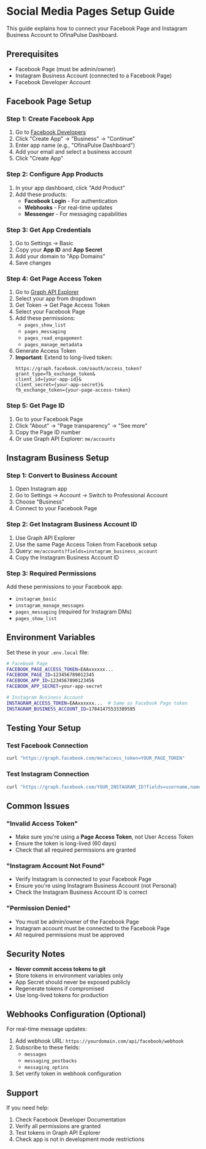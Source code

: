 # Social Media Pages Setup Guide

This guide explains how to connect your Facebook Page and Instagram Business Account to OfinaPulse Dashboard.

## Prerequisites

- Facebook Page (must be admin/owner)
- Instagram Business Account (connected to a Facebook Page)
- Facebook Developer Account

## Facebook Page Setup

### Step 1: Create Facebook App
1. Go to [Facebook Developers](https://developers.facebook.com/apps)
2. Click "Create App" → "Business" → "Continue"
3. Enter app name (e.g., "OfinaPulse Dashboard")
4. Add your email and select a business account
5. Click "Create App"

### Step 2: Configure App Products
1. In your app dashboard, click "Add Product"
2. Add these products:
   - **Facebook Login** - For authentication
   - **Webhooks** - For real-time updates
   - **Messenger** - For messaging capabilities

### Step 3: Get App Credentials
1. Go to Settings → Basic
2. Copy your **App ID** and **App Secret**
3. Add your domain to "App Domains"
4. Save changes

### Step 4: Get Page Access Token
1. Go to [Graph API Explorer](https://developers.facebook.com/tools/explorer)
2. Select your app from dropdown
3. Get Token → Get Page Access Token
4. Select your Facebook Page
5. Add these permissions:
   - `pages_show_list`
   - `pages_messaging`
   - `pages_read_engagement`
   - `pages_manage_metadata`
6. Generate Access Token
7. **Important**: Extend to long-lived token:
   ```
   https://graph.facebook.com/oauth/access_token?
   grant_type=fb_exchange_token&
   client_id={your-app-id}&
   client_secret={your-app-secret}&
   fb_exchange_token={your-page-access-token}
   ```

### Step 5: Get Page ID
1. Go to your Facebook Page
2. Click "About" → "Page transparency" → "See more"
3. Copy the Page ID number
4. Or use Graph API Explorer: `me/accounts`

## Instagram Business Setup

### Step 1: Convert to Business Account
1. Open Instagram app
2. Go to Settings → Account → Switch to Professional Account
3. Choose "Business"
4. Connect to your Facebook Page

### Step 2: Get Instagram Business Account ID
1. Use Graph API Explorer
2. Use the same Page Access Token from Facebook setup
3. Query: `me/accounts?fields=instagram_business_account`
4. Copy the Instagram Business Account ID

### Step 3: Required Permissions
Add these permissions to your Facebook app:
- `instagram_basic`
- `instagram_manage_messages`
- `pages_messaging` (required for Instagram DMs)
- `pages_show_list`

## Environment Variables

Set these in your `.env.local` file:

```bash
# Facebook Page
FACEBOOK_PAGE_ACCESS_TOKEN=EAAxxxxxx...
FACEBOOK_PAGE_ID=123456789012345
FACEBOOK_APP_ID=1234567890123456
FACEBOOK_APP_SECRET=your-app-secret

# Instagram Business Account
INSTAGRAM_ACCESS_TOKEN=EAAxxxxxx...  # Same as Facebook Page token
INSTAGRAM_BUSINESS_ACCOUNT_ID=17841475533389585
```

## Testing Your Setup

### Test Facebook Connection
```bash
curl "https://graph.facebook.com/me?access_token=YOUR_PAGE_TOKEN"
```

### Test Instagram Connection
```bash
curl "https://graph.facebook.com/YOUR_INSTAGRAM_ID?fields=username,name&access_token=YOUR_PAGE_TOKEN"
```

## Common Issues

### "Invalid Access Token"
- Make sure you're using a **Page Access Token**, not User Access Token
- Ensure the token is long-lived (60 days)
- Check that all required permissions are granted

### "Instagram Account Not Found"
- Verify Instagram is connected to your Facebook Page
- Ensure you're using Instagram Business Account (not Personal)
- Check the Instagram Business Account ID is correct

### "Permission Denied"
- You must be admin/owner of the Facebook Page
- Instagram account must be connected to the Facebook Page
- All required permissions must be approved

## Security Notes

- **Never commit access tokens to git**
- Store tokens in environment variables only
- App Secret should never be exposed publicly
- Regenerate tokens if compromised
- Use long-lived tokens for production

## Webhooks Configuration (Optional)

For real-time message updates:

1. Add webhook URL: `https://yourdomain.com/api/facebook/webhook`
2. Subscribe to these fields:
   - `messages`
   - `messaging_postbacks`
   - `messaging_optins`
3. Set verify token in webhook configuration

## Support

If you need help:
1. Check Facebook Developer Documentation
2. Verify all permissions are granted
3. Test tokens in Graph API Explorer
4. Check app is not in development mode restrictions 